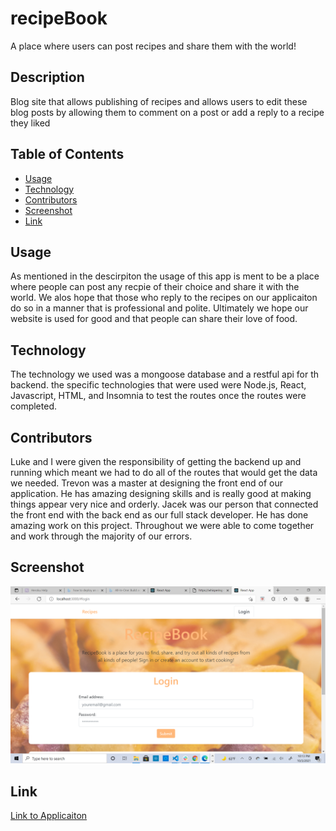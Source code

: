 # recipeBook
A place where users can post recipes and share them with the world!


## Description

Blog site that allows publishing of recipes and allows users to edit these blog posts by allowing them to comment on a post or add a reply to a recipe they liked


## Table of Contents

* [Usage](#usage)
* [Technology](#technology)
* [Contributors](#contributors)
* [Screenshot](#screenshot)
* [Link](#link)

## Usage
As mentioned in the descirpiton the usage of this app is ment to be a place where people can post any recpie of their choice and share it with the world. We alos hope that those who reply to the recipes on our applicaiton do so in a manner that is professional and polite. Ultimately we hope our website is used for good and that people can share their love of food.

## Technology
The technology we used was a mongoose database and a restful api for th backend. the specific technologies that were used were Node.js, React, Javascript, HTML, and Insomnia to test the routes once the routes were completed.

## Contributors
Luke and I were given the responsibility of getting the backend up and running which meant we had to do all of the routes that would get the data we needed. Trevon was a master at designing the front end of our application. He has amazing designing skills and is really good at making things appear very nice and orderly. Jacek was our person that connected the front end with the back end as our full stack developer. He has done amazing work on this project. Throughout we were able to come together and work through the majority of our errors.

## Screenshot
<img src="./images/2021-10-03.png" />

## Link
<a href="https://whispering-island-80418.herokuapp.com/">Link to Applicaiton</a>

